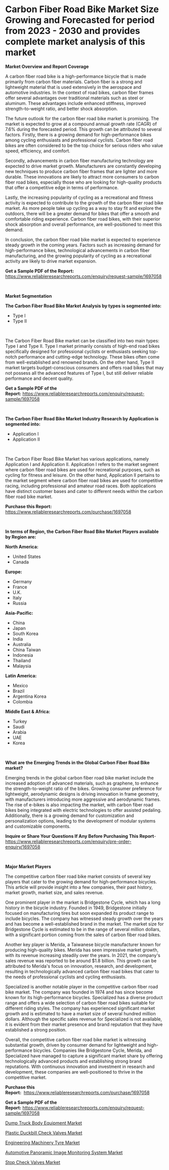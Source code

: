 <p><h1>Carbon Fiber Road Bike Market Size Growing and Forecasted for period from 2023 - 2030 and provides complete market analysis of this market</h1></p><p><strong>Market Overview and Report Coverage</strong></p>
<p><p>A carbon fiber road bike is a high-performance bicycle that is made primarily from carbon fiber materials. Carbon fiber is a strong and lightweight material that is used extensively in the aerospace and automotive industries. In the context of road bikes, carbon fiber frames offer several advantages over traditional materials such as steel or aluminum. These advantages include enhanced stiffness, improved strength-to-weight ratio, and better shock absorption.</p><p>The future outlook for the carbon fiber road bike market is promising. The market is expected to grow at a compound annual growth rate (CAGR) of 7.6% during the forecasted period. This growth can be attributed to several factors. Firstly, there is a growing demand for high-performance bikes among cycling enthusiasts and professional cyclists. Carbon fiber road bikes are often considered to be the top choice for serious riders who value speed, efficiency, and comfort.</p><p>Secondly, advancements in carbon fiber manufacturing technology are expected to drive market growth. Manufacturers are constantly developing new techniques to produce carbon fiber frames that are lighter and more durable. These innovations are likely to attract more consumers to carbon fiber road bikes, especially those who are looking for high-quality products that offer a competitive edge in terms of performance.</p><p>Lastly, the increasing popularity of cycling as a recreational and fitness activity is expected to contribute to the growth of the carbon fiber road bike market. As more people take up cycling as a way to stay fit and explore the outdoors, there will be a greater demand for bikes that offer a smooth and comfortable riding experience. Carbon fiber road bikes, with their superior shock absorption and overall performance, are well-positioned to meet this demand.</p><p>In conclusion, the carbon fiber road bike market is expected to experience steady growth in the coming years. Factors such as increasing demand for high-performance bikes, technological advancements in carbon fiber manufacturing, and the growing popularity of cycling as a recreational activity are likely to drive market expansion.</p></p>
<p><strong>Get a Sample PDF of the Report:</strong> <a href="https://www.reliableresearchreports.com/enquiry/request-sample/1697058">https://www.reliableresearchreports.com/enquiry/request-sample/1697058</a></p>
<p>&nbsp;</p>
<p><strong>Market Segmentation</strong></p>
<p><strong>The Carbon Fiber Road Bike Market Analysis by types is segmented into:</strong></p>
<p><ul><li>Type I</li><li>Type II</li></ul></p>
<p>&nbsp;</p>
<p><p>The Carbon Fiber Road Bike market can be classified into two main types: Type I and Type II. Type I market primarily consists of high-end road bikes specifically designed for professional cyclists or enthusiasts seeking top-notch performance and cutting-edge technology. These bikes often come from well-established and renowned brands. On the other hand, Type II market targets budget-conscious consumers and offers road bikes that may not possess all the advanced features of Type I, but still deliver reliable performance and decent quality.</p></p>
<p><strong>Get a Sample PDF of the Report:</strong>&nbsp;<a href="https://www.reliableresearchreports.com/enquiry/request-sample/1697058">https://www.reliableresearchreports.com/enquiry/request-sample/1697058</a></p>
<p>&nbsp;</p>
<p><strong>The Carbon Fiber Road Bike Market Industry Research by Application is segmented into:</strong></p>
<p><ul><li>Application I</li><li>Application II</li></ul></p>
<p>&nbsp;</p>
<p><p>The Carbon Fiber Road Bike Market has various applications, namely Application I and Application II. Application I refers to the market segment where carbon fiber road bikes are used for recreational purposes, such as cycling for fitness and leisure. On the other hand, Application II pertains to the market segment where carbon fiber road bikes are used for competitive racing, including professional and amateur road races. Both applications have distinct customer bases and cater to different needs within the carbon fiber road bike market.</p></p>
<p><strong>Purchase this Report:</strong>&nbsp; <a href="https://www.reliableresearchreports.com/purchase/1697058">https://www.reliableresearchreports.com/purchase/1697058</a></p>
<p>&nbsp;</p>
<p><strong>In terms of Region, the Carbon Fiber Road Bike Market Players available by Region are:</strong></p>
<p>
    <p> <strong> North America: </strong>
        <ul>
            <li>United States</li>
            <li>Canada</li>
        </ul>
        </p> 
    <p> <strong> Europe: </strong>
        <ul>
            <li>Germany</li>
            <li>France</li>
            <li>U.K.</li>
            <li>Italy</li>
            <li>Russia</li>
        </ul>
        </p> 
    <p> <strong> Asia-Pacific: </strong>
        <ul>
            <li>China</li>
            <li>Japan</li>
            <li>South Korea</li>
            <li>India</li>
            <li>Australia</li>
            <li>China Taiwan</li>
            <li>Indonesia</li>
            <li>Thailand</li>
            <li>Malaysia</li>
        </ul>
        </p> 
    <p> <strong> Latin America: </strong>
        <ul>
            <li>Mexico</li>
            <li>Brazil</li>
            <li>Argentina Korea</li>
            <li>Colombia</li>
        </ul>
        </p> 
    <p> <strong> Middle East & Africa: </strong>
        <ul>
            <li>Turkey</li>
            <li>Saudi</li>
            <li>Arabia</li>
            <li>UAE</li>
            <li>Korea</li>
        </ul>
    </p>
    </p>
<p>&nbsp;</p>
<p><strong>What are the Emerging Trends in the Global Carbon Fiber Road Bike market?</strong></p>
<p><p>Emerging trends in the global carbon fiber road bike market include the increased adoption of advanced materials, such as graphene, to enhance the strength-to-weight ratio of the bikes. Growing consumer preference for lightweight, aerodynamic designs is driving innovation in frame geometry, with manufacturers introducing more aggressive and aerodynamic frames. The rise of e-bikes is also impacting the market, with carbon fiber road bikes being integrated with electric technologies to offer assisted pedaling. Additionally, there is a growing demand for customization and personalization options, leading to the development of modular systems and customizable components.</p></p>
<p><strong>Inquire or Share Your Questions If Any Before Purchasing This Report</strong>- <a href="https://www.reliableresearchreports.com/enquiry/pre-order-enquiry/1697058">https://www.reliableresearchreports.com/enquiry/pre-order-enquiry/1697058</a></p>
<p>&nbsp;</p>
<p><strong>Major Market Players</strong></p>
<p><p>The competitive carbon fiber road bike market consists of several key players that cater to the growing demand for high-performance bicycles. This article will provide insight into a few companies, their past history, market growth, market size, and sales revenue.</p><p>One prominent player in the market is Bridgestone Cycle, which has a long history in the bicycle industry. Founded in 1949, Bridgestone initially focused on manufacturing tires but soon expanded its product range to include bicycles. The company has witnessed steady growth over the years and has become a well-established brand in the market. The market size for Bridgestone Cycle is estimated to be in the range of several million dollars, with a significant portion coming from the sales of carbon fiber road bikes.</p><p>Another key player is Merida, a Taiwanese bicycle manufacturer known for producing high-quality bikes. Merida has seen impressive market growth, with its revenue increasing steadily over the years. In 2021, the company's sales revenue was reported to be around $1.8 billion. This growth can be attributed to Merida's focus on innovation, research, and development, resulting in technologically advanced carbon fiber road bikes that cater to the needs of professional cyclists and cycling enthusiasts.</p><p>Specialized is another notable player in the competitive carbon fiber road bike market. The company was founded in 1974 and has since become known for its high-performance bicycles. Specialized has a diverse product range and offers a wide selection of carbon fiber road bikes suitable for different riding styles. The company has experienced significant market growth and is estimated to have a market size of several hundred million dollars. Although the specific sales revenue for Specialized is not available, it is evident from their market presence and brand reputation that they have established a strong position.</p><p>Overall, the competitive carbon fiber road bike market is witnessing substantial growth, driven by consumer demand for lightweight and high-performance bicycles. Companies like Bridgestone Cycle, Merida, and Specialized have managed to capture a significant market share by offering technologically advanced products and establishing strong brand reputations. With continuous innovation and investment in research and development, these companies are well-positioned to thrive in the competitive market.</p></p>
<p><strong>Purchase this Report:</strong>&nbsp;&nbsp;<a href="https://www.reliableresearchreports.com/purchase/1697058">https://www.reliableresearchreports.com/purchase/1697058</a></p>
<p></p>
<p><strong>Get a Sample PDF of the Report:</strong>&nbsp;<a href="https://www.reliableresearchreports.com/enquiry/request-sample/1697058">https://www.reliableresearchreports.com/enquiry/request-sample/1697058</a></p>
<p><p><a href="https://www.linkedin.com/pulse/dump-truck-body-equipment-market-size-share-global-analysis-nd01e/">Dump Truck Body Equipment Market</a></p><p><a href="https://medium.com/@itzelheller546/analyzing-plastic-duckbill-check-valves-market-global-industry-perspective-and-forecast-2023-to-092c9aa74f55">Plastic Duckbill Check Valves Market</a></p><p><a href="https://github.com/RoccoManning/Market-Research-Report-List-2/blob/main/engineering-machinery-tyre-market.md">Engineering Machinery Tyre Market</a></p><p><a href="https://www.linkedin.com/pulse/automotive-panoramic-image-monitoring-system-market-uydoe/">Automotive Panoramic Image Monitoring System Market</a></p><p><a href="https://medium.com/@ameliahaleyi77567/stop-check-valves-market-insights-into-market-cagr-market-trends-and-growth-strategies-b1a200a39837">Stop Check Valves Market</a></p></p>
